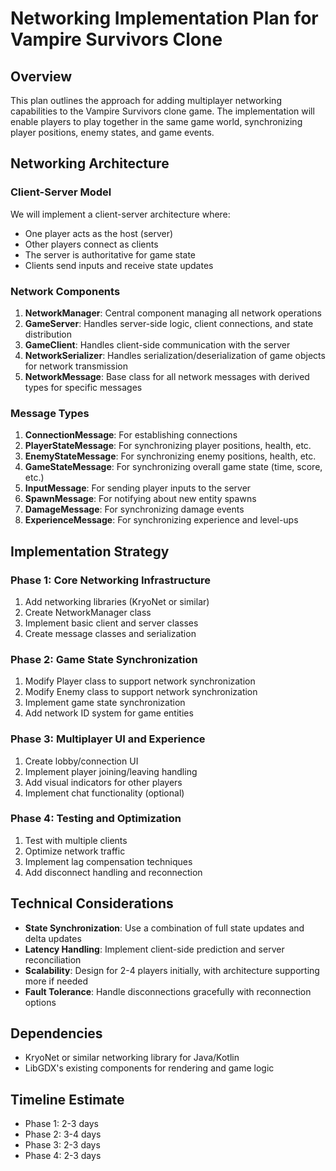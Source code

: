 # Networking Implementation Plan for Vampire Survivors Clone

## Overview
This plan outlines the approach for adding multiplayer networking capabilities to the Vampire Survivors clone game. The implementation will enable players to play together in the same game world, synchronizing player positions, enemy states, and game events.

## Networking Architecture

### Client-Server Model
We will implement a client-server architecture where:
- One player acts as the host (server)
- Other players connect as clients
- The server is authoritative for game state
- Clients send inputs and receive state updates

### Network Components
1. **NetworkManager**: Central component managing all network operations
2. **GameServer**: Handles server-side logic, client connections, and state distribution
3. **GameClient**: Handles client-side communication with the server
4. **NetworkSerializer**: Handles serialization/deserialization of game objects for network transmission
5. **NetworkMessage**: Base class for all network messages with derived types for specific messages

### Message Types
1. **ConnectionMessage**: For establishing connections
2. **PlayerStateMessage**: For synchronizing player positions, health, etc.
3. **EnemyStateMessage**: For synchronizing enemy positions, health, etc.
4. **GameStateMessage**: For synchronizing overall game state (time, score, etc.)
5. **InputMessage**: For sending player inputs to the server
6. **SpawnMessage**: For notifying about new entity spawns
7. **DamageMessage**: For synchronizing damage events
8. **ExperienceMessage**: For synchronizing experience and level-ups

## Implementation Strategy

### Phase 1: Core Networking Infrastructure
1. Add networking libraries (KryoNet or similar)
2. Create NetworkManager class
3. Implement basic client and server classes
4. Create message classes and serialization

### Phase 2: Game State Synchronization
1. Modify Player class to support network synchronization
2. Modify Enemy class to support network synchronization
3. Implement game state synchronization
4. Add network ID system for game entities

### Phase 3: Multiplayer UI and Experience
1. Create lobby/connection UI
2. Implement player joining/leaving handling
3. Add visual indicators for other players
4. Implement chat functionality (optional)

### Phase 4: Testing and Optimization
1. Test with multiple clients
2. Optimize network traffic
3. Implement lag compensation techniques
4. Add disconnect handling and reconnection

## Technical Considerations
- **State Synchronization**: Use a combination of full state updates and delta updates
- **Latency Handling**: Implement client-side prediction and server reconciliation
- **Scalability**: Design for 2-4 players initially, with architecture supporting more if needed
- **Fault Tolerance**: Handle disconnections gracefully with reconnection options

## Dependencies
- KryoNet or similar networking library for Java/Kotlin
- LibGDX's existing components for rendering and game logic

## Timeline Estimate
- Phase 1: 2-3 days
- Phase 2: 3-4 days
- Phase 3: 2-3 days
- Phase 4: 2-3 days